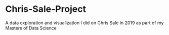 # Chris-Sale-Project
A data exploration and visualization I did on Chris Sale in 2019 as part of my Masters of Data Science
